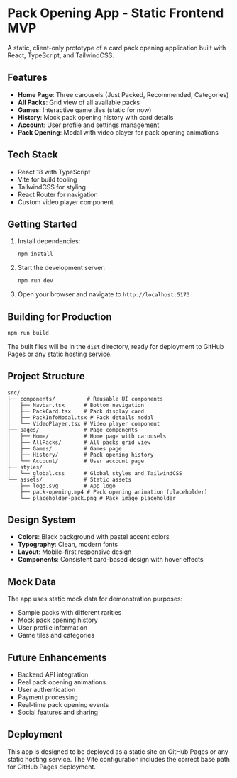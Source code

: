 # Pack Opening App - Static Frontend MVP

A static, client-only prototype of a card pack opening application built with React, TypeScript, and TailwindCSS.

## Features

- **Home Page**: Three carousels (Just Packed, Recommended, Categories)
- **All Packs**: Grid view of all available packs
- **Games**: Interactive game tiles (static for now)
- **History**: Mock pack opening history with card details
- **Account**: User profile and settings management
- **Pack Opening**: Modal with video player for pack opening animations

## Tech Stack

- React 18 with TypeScript
- Vite for build tooling
- TailwindCSS for styling
- React Router for navigation
- Custom video player component

## Getting Started

1. Install dependencies:
   ```bash
   npm install
   ```

2. Start the development server:
   ```bash
   npm run dev
   ```

3. Open your browser and navigate to `http://localhost:5173`

## Building for Production

```bash
npm run build
```

The built files will be in the `dist` directory, ready for deployment to GitHub Pages or any static hosting service.

## Project Structure

```
src/
├── components/          # Reusable UI components
│   ├── Navbar.tsx      # Bottom navigation
│   ├── PackCard.tsx    # Pack display card
│   ├── PackInfoModal.tsx # Pack details modal
│   └── VideoPlayer.tsx # Video player component
├── pages/              # Page components
│   ├── Home/           # Home page with carousels
│   ├── AllPacks/       # All packs grid view
│   ├── Games/          # Games page
│   ├── History/        # Pack opening history
│   └── Account/        # User account page
├── styles/
│   └── global.css      # Global styles and TailwindCSS
└── assets/             # Static assets
    ├── logo.svg        # App logo
    ├── pack-opening.mp4 # Pack opening animation (placeholder)
    └── placeholder-pack.png # Pack image placeholder
```

## Design System

- **Colors**: Black background with pastel accent colors
- **Typography**: Clean, modern fonts
- **Layout**: Mobile-first responsive design
- **Components**: Consistent card-based design with hover effects

## Mock Data

The app uses static mock data for demonstration purposes:
- Sample packs with different rarities
- Mock pack opening history
- User profile information
- Game tiles and categories

## Future Enhancements

- Backend API integration
- Real pack opening animations
- User authentication
- Payment processing
- Real-time pack opening events
- Social features and sharing

## Deployment

This app is designed to be deployed as a static site on GitHub Pages or any static hosting service. The Vite configuration includes the correct base path for GitHub Pages deployment.
